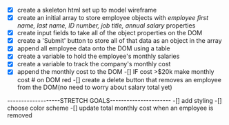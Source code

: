 -[x] create a skeleton html set up to model wireframe
-[x] create an initial array to store employee objects with  _employee first name, last name, ID number, job title, annual salary_ properties
-[x] create input fields to take all of the object properties on the DOM
-[x] create a 'Submit' button to store all of that data as an object in the array
-[x] append all employee data onto the DOM using a table
-[x] create a variable to hold the employee's monthly salaries
-[x] create a variable to track the company's monthly cost
-[x] append the monthly cost to the DOM
-[] IF cost >$20k make monthly cost # on DOM red
-[] create a delete button that removes an employee from the DOM(no need to worry about salary total yet)

-------------------STRETCH GOALS----------------------
-[] add styling
-[] choose color scheme
-[] update total monthly cost when an employee is removed